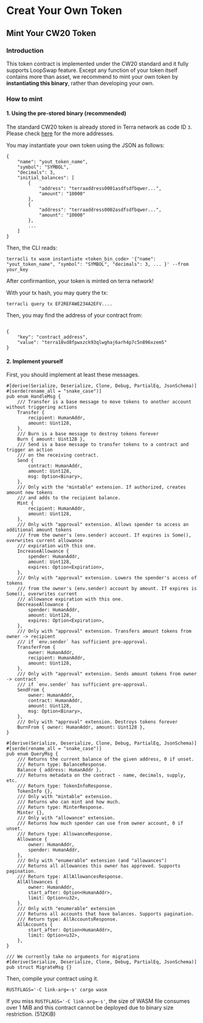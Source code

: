 # Creat Your Own Token

## Mint Your CW20 Token <a id="mint-your-cw20-token"></a>

### Introduction <a id="introduction"></a>

This token contract is implemented under the CW20 standard and it fully supports LoopSwap feature. Except any function of your token itself contains more than asset, we recommend to mint your own token by **instantiating this binary**, rather than developing your own.

### How to mint <a id="how-to-mint"></a>

#### 1. Using the pre-stored binary \(recommended\) <a id="1-using-the-pre-stored-binary-recommended"></a>

The standard CW20 token is already stored in Terra network as code ID `3`.  
 Please check [here](https://docs.terraswap.io/docs/contract_resources/contract_addresses/) for the more addresses.

You may instantiate your own token using the JSON as follows:

```text
{
    "name": "yout_token_name",
    "symbol": "SYMBOL",
    "decimals": 3,
    "initial_balances": [
        {
            "address": "terraaddress0001asdfsdfbqwer...",
            "amount": "10000"
        },
        {
            "address": "terraaddress0002asdfsdfbqwer...",
            "amount": "10000"
        },
        ...
    ]
}
```

Then, the CLI reads:

```text
terracli tx wasm instantiate <token_bin_code> '{"name": "yout_token_name", "symbol": "SYMBOL", "decimals": 3, ... }' --from your_key
```

After confirmantion, your token is minted on terra network!

With your tx hash, you may query the tx:

```text
terracli query tx EF2REFAWE234A2EFV....
```

Then, you may find the address of your contract from:

```text

{
    "key": "contract_address",
    "value": "terra18vd8fpwxzck93qlwghaj6arh4p7c5n896xzem5"
}

```

####  2. Implement yourself <a id="2-implement-yourself"></a>

First, you should implement at least these messages.

```text
#[derive(Serialize, Deserialize, Clone, Debug, PartialEq, JsonSchema)]
#[serde(rename_all = "snake_case")]
pub enum HandleMsg {
    /// Transfer is a base message to move tokens to another account without triggering actions
    Transfer {
        recipient: HumanAddr,
        amount: Uint128,
    },
    /// Burn is a base message to destroy tokens forever
    Burn { amount: Uint128 },
    /// Send is a base message to transfer tokens to a contract and trigger an action
    /// on the receiving contract.
    Send {
        contract: HumanAddr,
        amount: Uint128,
        msg: Option<Binary>,
    },
    /// Only with the "mintable" extension. If authorized, creates amount new tokens
    /// and adds to the recipient balance.
    Mint {
        recipient: HumanAddr,
        amount: Uint128,
    },
    /// Only with "approval" extension. Allows spender to access an additional amount tokens
    /// from the owner's (env.sender) account. If expires is Some(), overwrites current allowance
    /// expiration with this one.
    IncreaseAllowance {
        spender: HumanAddr,
        amount: Uint128,
        expires: Option<Expiration>,
    },
    /// Only with "approval" extension. Lowers the spender's access of tokens
    /// from the owner's (env.sender) account by amount. If expires is Some(), overwrites current
    /// allowance expiration with this one.
    DecreaseAllowance {
        spender: HumanAddr,
        amount: Uint128,
        expires: Option<Expiration>,
    },
    /// Only with "approval" extension. Transfers amount tokens from owner -> recipient
    /// if `env.sender` has sufficient pre-approval.
    TransferFrom {
        owner: HumanAddr,
        recipient: HumanAddr,
        amount: Uint128,
    },
    /// Only with "approval" extension. Sends amount tokens from owner -> contract
    /// if `env.sender` has sufficient pre-approval.
    SendFrom {
        owner: HumanAddr,
        contract: HumanAddr,
        amount: Uint128,
        msg: Option<Binary>,
    },
    /// Only with "approval" extension. Destroys tokens forever
    BurnFrom { owner: HumanAddr, amount: Uint128 },
}

#[derive(Serialize, Deserialize, Clone, Debug, PartialEq, JsonSchema)]
#[serde(rename_all = "snake_case")]
pub enum QueryMsg {
    /// Returns the current balance of the given address, 0 if unset.
    /// Return type: BalanceResponse.
    Balance { address: HumanAddr },
    /// Returns metadata on the contract - name, decimals, supply, etc.
    /// Return type: TokenInfoResponse.
    TokenInfo {},
    /// Only with "mintable" extension.
    /// Returns who can mint and how much.
    /// Return type: MinterResponse.
    Minter {},
    /// Only with "allowance" extension.
    /// Returns how much spender can use from owner account, 0 if unset.
    /// Return type: AllowanceResponse.
    Allowance {
        owner: HumanAddr,
        spender: HumanAddr,
    },
    /// Only with "enumerable" extension (and "allowances")
    /// Returns all allowances this owner has approved. Supports pagination.
    /// Return type: AllAllowancesResponse.
    AllAllowances {
        owner: HumanAddr,
        start_after: Option<HumanAddr>,
        limit: Option<u32>,
    },
    /// Only with "enumerable" extension
    /// Returns all accounts that have balances. Supports pagination.
    /// Return type: AllAccountsResponse.
    AllAccounts {
        start_after: Option<HumanAddr>,
        limit: Option<u32>,
    },
}

/// We currently take no arguments for migrations
#[derive(Serialize, Deserialize, Clone, Debug, PartialEq, JsonSchema)]
pub struct MigrateMsg {}
```

Then, compile your contract using it.

```text
RUSTFLAGS='-C link-arg=-s' cargo wasm
```

If you miss `RUSTFLAGS='-C link-arg=-s'`, the size of WASM file consumes over 1 MiB and this contract cannot be deployed due to binary size restriction. \(512KiB\)





